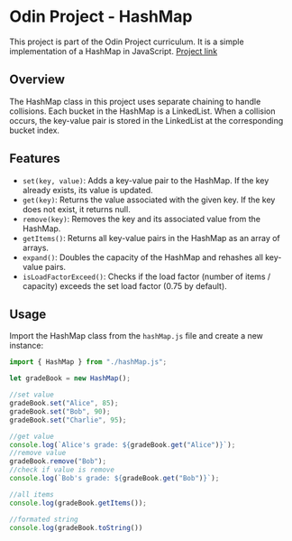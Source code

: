 # Odin Project - HashMap

This project is part of the Odin Project curriculum. It is a simple implementation of a HashMap in JavaScript.
[Project link](https://www.theodinproject.com/lessons/javascript-hashmap)

## Overview

The HashMap class in this project uses separate chaining to handle collisions. Each bucket in the HashMap is a LinkedList. When a collision occurs, the key-value pair is stored in the LinkedList at the corresponding bucket index.

## Features

- `set(key, value)`: Adds a key-value pair to the HashMap. If the key already exists, its value is updated.
- `get(key)`: Returns the value associated with the given key. If the key does not exist, it returns null.
- `remove(key)`: Removes the key and its associated value from the HashMap.
- `getItems()`: Returns all key-value pairs in the HashMap as an array of arrays.
- `expand()`: Doubles the capacity of the HashMap and rehashes all key-value pairs.
- `isLoadFactorExceed()`: Checks if the load factor (number of items / capacity) exceeds the set load factor (0.75 by default).

## Usage

Import the HashMap class from the `hashMap.js` file and create a new instance:

```javascript
import { HashMap } from "./hashMap.js";

let gradeBook = new HashMap();

//set value
gradeBook.set("Alice", 85);
gradeBook.set("Bob", 90);
gradeBook.set("Charlie", 95);

//get value
console.log(`Alice's grade: ${gradeBook.get("Alice")}`);
//remove value
gradeBook.remove("Bob");
//check if value is remove
console.log(`Bob's grade: ${gradeBook.get("Bob")}`); 

//all items
console.log(gradeBook.getItems());

//formated string
console.log(gradeBook.toString())
```